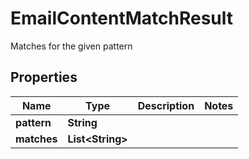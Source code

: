 

# EmailContentMatchResult

Matches for the given pattern

## Properties

| Name | Type | Description | Notes |
|------------ | ------------- | ------------- | -------------|
|**pattern** | **String** |  |  |
|**matches** | **List&lt;String&gt;** |  |  |



